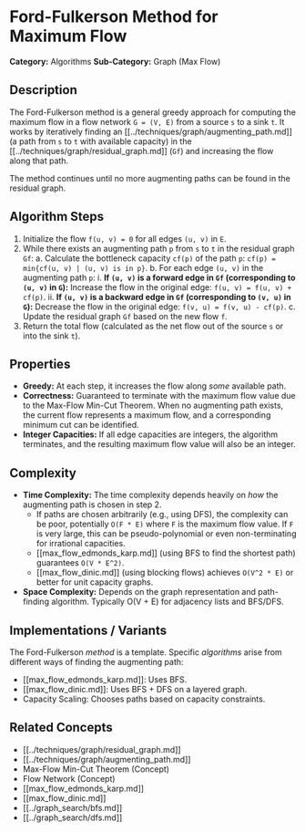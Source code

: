 # Ford-Fulkerson Method for Maximum Flow

**Category:** Algorithms
**Sub-Category:** Graph (Max Flow)

## Description

The Ford-Fulkerson method is a general greedy approach for computing the maximum flow in a flow network `G = (V, E)` from a source `s` to a sink `t`. It works by iteratively finding an [[../techniques/graph/augmenting_path.md]] (a path from `s` to `t` with available capacity) in the [[../techniques/graph/residual_graph.md]] (`Gf`) and increasing the flow along that path.

The method continues until no more augmenting paths can be found in the residual graph.

## Algorithm Steps

1.  Initialize the flow `f(u, v) = 0` for all edges `(u, v)` in `E`.
2.  While there exists an augmenting path `p` from `s` to `t` in the residual graph `Gf`:
    a.  Calculate the bottleneck capacity `cf(p)` of the path `p`: `cf(p) = min{cf(u, v) | (u, v) is in p}`.
    b.  For each edge `(u, v)` in the augmenting path `p`:
        i.  **If `(u, v)` is a forward edge in `Gf` (corresponding to `(u, v)` in `G`):** Increase the flow in the original edge: `f(u, v) = f(u, v) + cf(p)`.
        ii. **If `(u, v)` is a backward edge in `Gf` (corresponding to `(v, u)` in `G`):** Decrease the flow in the original edge: `f(v, u) = f(v, u) - cf(p)`.
    c.  Update the residual graph `Gf` based on the new flow `f`.
3.  Return the total flow (calculated as the net flow out of the source `s` or into the sink `t`).

## Properties

*   **Greedy:** At each step, it increases the flow along *some* available path.
*   **Correctness:** Guaranteed to terminate with the maximum flow value due to the Max-Flow Min-Cut Theorem. When no augmenting path exists, the current flow represents a maximum flow, and a corresponding minimum cut can be identified.
*   **Integer Capacities:** If all edge capacities are integers, the algorithm terminates, and the resulting maximum flow value will also be an integer.

## Complexity

*   **Time Complexity:** The time complexity depends heavily on *how* the augmenting path is chosen in step 2.
    *   If paths are chosen arbitrarily (e.g., using DFS), the complexity can be poor, potentially `O(F * E)` where `F` is the maximum flow value. If `F` is very large, this can be pseudo-polynomial or even non-terminating for irrational capacities.
    *   [[max_flow_edmonds_karp.md]] (using BFS to find the shortest path) guarantees `O(V * E^2)`.
    *   [[max_flow_dinic.md]] (using blocking flows) achieves `O(V^2 * E)` or better for unit capacity graphs.
*   **Space Complexity:** Depends on the graph representation and path-finding algorithm. Typically O(V + E) for adjacency lists and BFS/DFS.

## Implementations / Variants

The Ford-Fulkerson *method* is a template. Specific *algorithms* arise from different ways of finding the augmenting path:

*   [[max_flow_edmonds_karp.md]]: Uses BFS.
*   [[max_flow_dinic.md]]: Uses BFS + DFS on a layered graph.
*   Capacity Scaling: Chooses paths based on capacity constraints.

## Related Concepts

*   [[../techniques/graph/residual_graph.md]]
*   [[../techniques/graph/augmenting_path.md]]
*   Max-Flow Min-Cut Theorem (Concept)
*   Flow Network (Concept)
*   [[max_flow_edmonds_karp.md]]
*   [[max_flow_dinic.md]]
*   [[../graph_search/bfs.md]]
*   [[../graph_search/dfs.md]] 
